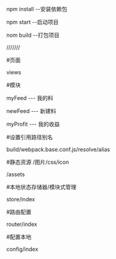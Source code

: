 npm install --安装依赖包

npm start --启动项目

nom build --打包项目


///////

#页面

views

#模块

myFeed --- 我的料

newFeed --- 新建料

myProfit --- 我的收益

#设置引用路径别名

build/webpack.base.conf.js/resolve/alias

#静态资源 /图片/css/icon

/assets

#本地状态存储器/模块式管理

store/index

#路由配置

router/index

#配置本地

config/index

